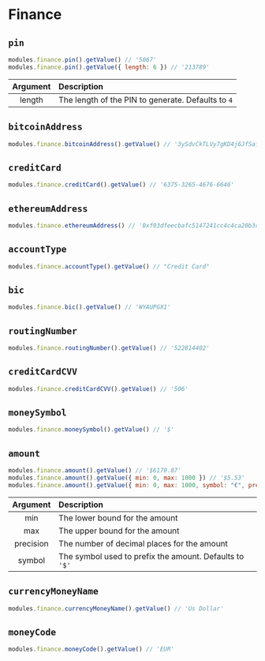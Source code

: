 # Finance

## `pin`

```js
modules.finance.pin().getValue() // '5067'
modules.finance.pin().getValue({ length: 6 }) // '213789'
```

| Argument | Description                                        |
| :------: | :------------------------------------------------- |
|  length  | The length of the PIN to generate. Defaults to `4` |

## `bitcoinAddress`

```js
modules.finance.bitcoinAddress().getValue() // '3ySdvCkTLVy7gKD4j6JfSaf5d'
```

## `creditCard`

```js
modules.finance.creditCard().getValue() // '6375-3265-4676-6646'
```

## `ethereumAddress`

```js
modules.finance.ethereumAddress() // '0xf03dfeecbafc5147241cc4c4ca20b3c9dfd04c4a'
```

## `accountType`

```js
modules.finance.accountType().getValue() // "Credit Card"
```

## `bic`

```js
modules.finance.bic().getValue() // 'WYAUPGX1'
```

## `routingNumber`

```js
modules.finance.routingNumber().getValue() // '522814402'
```

## `creditCardCVV`

```js
modules.finance.creditCardCVV().getValue() // '506'
```

## `moneySymbol`

```js
modules.finance.moneySymbol().getValue() // '$'
```

## `amount`

```js
modules.finance.amount().getValue() // '$6170.87'
modules.finance.amount().getValue({ min: 0, max: 1000 }) // '$5.53'
modules.finance.amount().getValue({ min: 0, max: 1000, symbol: "€", precision: 0 }) // '€5'
```

| Argument  | Description                                             |
| :-------: | :------------------------------------------------------ |
|    min    | The lower bound for the amount                          |
|    max    | The upper bound for the amount                          |
| precision | The number of decimal places for the amount             |
|  symbol   | The symbol used to prefix the amount. Defaults to `'$'` |

## `currencyMoneyName`

```js
modules.finance.currencyMoneyName().getValue() // 'Us Dollar'
```

## `moneyCode`

```js
modules.finance.moneyCode().getValue() // 'EUR'
```
